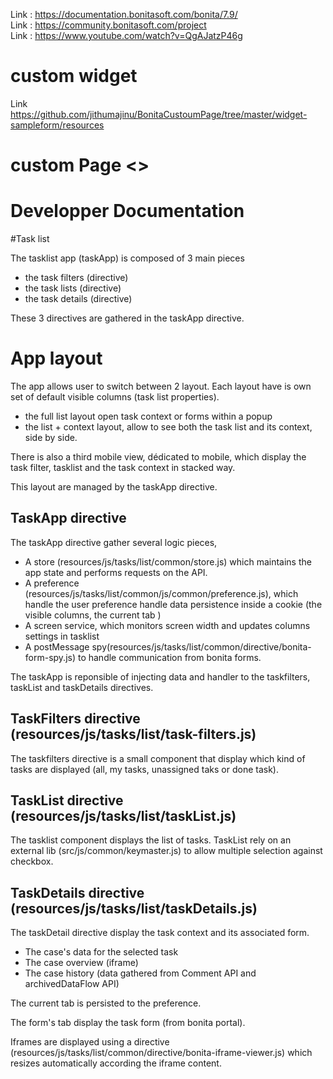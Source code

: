  Link : https://documentation.bonitasoft.com/bonita/7.9/ <br>
 Link : https://community.bonitasoft.com/project <br>
 Link : https://www.youtube.com/watch?v=QgAJatzP46g <br>
 # custom widget <br>
 Link https://github.com/jithumajinu/BonitaCustoumPage/tree/master/widget-sampleform/resources <br>


 # custom Page <>
# Developper Documentation

#Task list

The tasklist app (taskApp) is composed of 3 main pieces
- the task filters (directive)
- the task lists (directive)
- the task details (directive)

These 3 directives are gathered in the taskApp directive.

# App layout

The app allows user to switch between 2 layout. Each layout have is own set of default visible columns (task list properties). 
- the full list layout open task context or forms within a popup
- the list + context layout, allow to see both the task list and its context, side by side.

There is also a third mobile view, dédicated to mobile, which display the task filter, tasklist and the task context in stacked way.

This layout are managed by the taskApp directive.

## TaskApp directive

The taskApp directive gather several logic pieces,
- A store (resources/js/tasks/list/common/store.js) which maintains the app state and performs requests on the API.
- A preference (resources/js/tasks/list/common/js/common/preference.js), which handle the user preference handle data persistence inside a cookie (the visible columns, the current tab )
- A screen service, which monitors screen width and updates columns settings in tasklist
- A postMessage spy(resources/js/tasks/list/common/directive/bonita-form-spy.js) to handle communication from bonita forms.

The taskApp is reponsible of injecting data and handler to the taskfilters, taskList and taskDetails directives.

## TaskFilters directive (resources/js/tasks/list/task-filters.js)

The taskfilters directive is a small component that display which kind of tasks are displayed (all, my tasks, unassigned taks or done task). 

## TaskList directive (resources/js/tasks/list/taskList.js)

The tasklist component displays the list of tasks. TaskList rely on an external lib (src/js/common/keymaster.js) to allow multiple selection against checkbox.

## TaskDetails directive (resources/js/tasks/list/taskDetails.js)

The taskDetail directive display the task context and its associated form.
  - The case's data for the selected task
  - The case overview (iframe)
  - The case history (data gathered from Comment API and archivedDataFlow API)

The current tab is persisted to the preference.

The form's tab display the task form (from bonita portal). 

Iframes are displayed using a directive (resources/js/tasks/list/common/directive/bonita-iframe-viewer.js) which resizes automatically according the iframe content.
